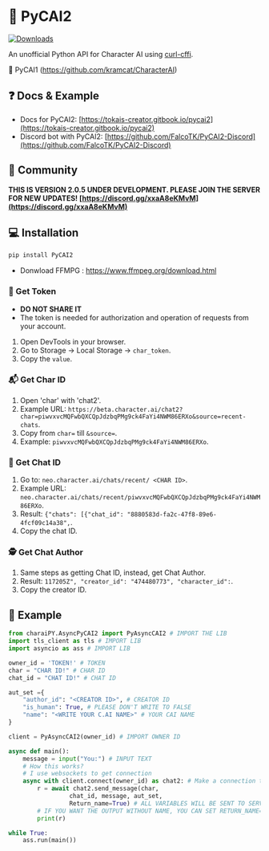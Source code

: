 # 💬 PyCAI2

[![Downloads](https://static.pepy.tech/badge/pycai2)](https://pepy.tech/project/pycai2)

An unofficial Python API for Character AI using [curl-cffi](https://github.com/yifeikong/curl_cffi).

 💬 PyCAI1
(https://github.com/kramcat/CharacterAI)

## ❓ Docs & Example

- Docs for PyCAI2: [https://tokais-creator.gitbook.io/pycai2](https://tokais-creator.gitbook.io/pycai2)
- Discord bot with PyCAI2: [https://github.com/FalcoTK/PyCAI2-Discord](https://github.com/FalcoTK/PyCAI2-Discord)

## 🏅 Community
**THIS IS VERSION 2.0.5 UNDER DEVELOPMENT. PLEASE JOIN THE SERVER FOR NEW UPDATES!
[https://discord.gg/xxaA8eKMvM](https://discord.gg/xxaA8eKMvM)**

## 💻 Installation
```bash
pip install PyCAI2
```
- Donwload FFMPG : https://www.ffmpeg.org/download.html

### 🔑 Get Token 
- **DO NOT SHARE IT**
- The token is needed for authorization and operation of requests from your account.
1. Open DevTools in your browser.
2. Go to Storage -> Local Storage -> `char_token`.
3. Copy the `value`.

### 📬 Get Char ID
1. Open 'char' with 'chat2'.
2. Example URL: `https://beta.character.ai/chat2?char=piwvxvcMQFwbQXCQpJdzbqPMg9ck4FaYi4NWM86ERXo&source=recent-chats`.
3. Copy from `char=` till `&source=`.
4. Example: `piwvxvcMQFwbQXCQpJdzbqPMg9ck4FaYi4NWM86ERXo`.

### 👻 Get Chat ID
1. Go to: `neo.character.ai/chats/recent/ <CHAR ID>`.
2. Example URL: `neo.character.ai/chats/recent/piwvxvcMQFwbQXCQpJdzbqPMg9ck4FaYi4NWM86ERXo`.
3. Result: `{"chats": [{"chat_id": "8880583d-fa2c-47f8-89e6-4fcf09c14a38",`.
4. Copy the chat ID.

### 🕵️ Get Chat Author
1. Same steps as getting Chat ID, instead, get Chat Author.
2. Result: `117205Z", "creator_id": "474480773", "character_id":`.
3. Copy the creator ID.

## 📙 Example
```python
from charaiPY.AsyncPyCAI2 import PyAsyncCAI2 # IMPORT THE LIB
import tls_client as tls # IMPORT LIB
import asyncio as ass # IMPORT LIB

owner_id = 'TOKEN!' # TOKEN 
char = "CHAR ID!" # CHAR ID
chat_id = "CHAT ID!" # CHAT ID

aut_set ={
    "author_id": "<CREATOR ID>", # CREATOR ID
    "is_human": True, # PLEASE DON'T WRITE TO FALSE
    "name": "<WRITE YOUR C.AI NAME>" # YOUR CAI NAME 
}

client = PyAsyncCAI2(owner_id) # IMPORT OWNER ID

async def main():
    message = input("You:") # INPUT TEXT
    # How this works?
    # I use websockets to get connection
    async with client.connect(owner_id) as chat2: # Make a connection to the server
        r = await chat2.send_message(char,
                 chat_id, message, aut_set,
                 Return_name=True) # ALL VARIABLES WILL BE SENT TO SERVER
        # IF YOU WANT THE OUTPUT WITHOUT NAME, YOU CAN SET RETURN_NAME=False
        print(r)

while True:
    ass.run(main())
```

